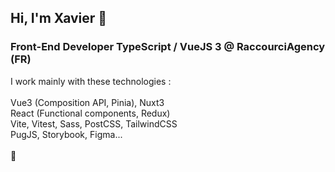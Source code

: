 
## Hi, I'm Xavier :wave:

### Front-End Developer TypeScript / VueJS 3 @ RaccourciAgency (FR)

I work mainly with these technologies : <br>
<br>
Vue3 (Composition API, Pinia), Nuxt3<br>
React (Functional components, Redux)
<br>
Vite, Vitest, Sass, PostCSS, TailwindCSS<br>
PugJS, Storybook, Figma...<br>
<br>
💫
